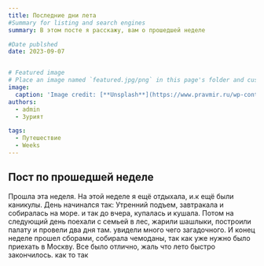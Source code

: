 ```yaml
---
title: Последние дни лета
#Summary for listing and search engines
summary: В этом посте я расскажу, вам о прошедшей неделе

#Date publshed
date: 2023-09-07


# Featured image
# Place an image named `featured.jpg/png` in this page's folder and customize its options here.
image:
  caption: 'Image credit: [**Unsplash**](https://www.pravmir.ru/wp-content/uploads/2013/09/24749.jpg)'
authors:
  - admin
  - Зурият

tags:
  - Путешествие
  - Weeks
---
```


## Пост по прошедшей неделе
Прошла эта  неделя. На этой  неделе я ещё отдыхала, и.к ещё были каникулы. День начинался так: Утренний подъем,  завтракала и собиралась на море. и так до вчера, купалась и  кушала.  Потом на следующий день поехали с семьей в лес, жарили шашлыки, построили палату и провели два дня там. увидели много чего загадочного. И конец неделе  прошел сборами, собирала чемоданы, так как уже нужно было приехать в Москву.  Все было отлично, жаль что лето быстро закончилось. как то так
